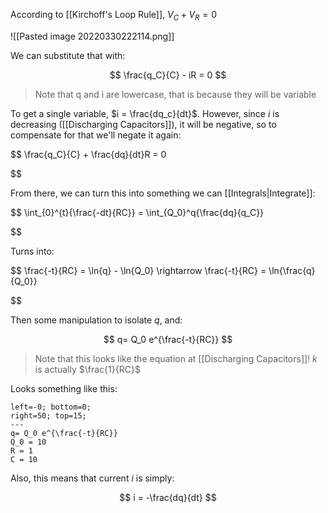 According to [[Kirchoff's Loop Rule]], $V_C + V_R = 0$

![[Pasted image 20220330222114.png]]

We can substitute that with:

$$
\frac{q_C}{C} - iR = 0
$$

> Note that q and i are lowercase, that is because they will be variable

To get a single variable, $i = \frac{dq_c}{dt}$. However, since $i$ is decreasing ([[Discharging Capacitors]]), it will be negative, so to compensate for that we'll negate it again:

 $$
 \frac{q_C}{C} + \frac{dq}{dt}R = 0
 
 
 
 $$  

 From there, we can turn this into something we can [[Integrals|Integrate]]:  

 $$
 \int_{0}^{t}{\frac{-dt}{RC}} = \int_{Q_0}^q{\frac{dq}{q_C}}
 
 
 
 $$  

 Turns into:  

 $$
 \frac{-t}{RC} = \ln{q} - \ln{Q_0} \rightarrow \frac{-t}{RC} = \ln{\frac{q}{Q_0}} 
 
 
 
 $$

Then some manipulation to isolate $q$, and:

$$
q= Q_0 e^{\frac{-t}{RC}}
$$

> Note that this looks like the equation at [[Discharging Capacitors]]!
> $k$ is actually $\frac{1}{RC}$

Looks something like this:

```desmos-graph
left=-0; bottom=0;
right=50; top=15;
---
q= Q_0 e^{\frac{-t}{RC}}
Q_0 = 10
R = 1
C = 10
```

Also, this means that current $i$ is simply:

$$
i = -\frac{dq}{dt}
$$
